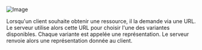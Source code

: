 ![Image](https://lh6.googleusercontent.com/proxy/dkDJiEfpdi0F1zP07K-6kk4IIXmWNHmg75BfXJAGTEe11Zc3cRUCk0GH2qtnvB6wmz13NIKPoMpBoNlWy-E)

Lorsqu'un client souhaite obtenir une ressource, il la demande via une URL. Le serveur utilise alors cette URL pour choisir l'une des variantes disponibles. Chaque variante est appelée une représentation. Le serveur renvoie alors une représentation donnée au client.
